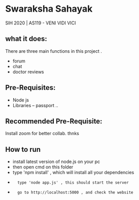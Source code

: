 # Swaraksha Sahayak
SIH 2020 | AS119 -  VENI VIDI VICI   

## what it does:
There are three main functions in this project .
-	forum
-	chat
-	doctor reviews


## Pre-Requisites:
- Node js
- Libraries – passport ..




## Recommended Pre-Requisite:
Install zoom for better collab. thnks


## How to run

-	install latest version of node.js on your pc
-	then open cmd on this folder
-	type 'npm install' , which will install all your dependencies
-       type 'node app.js' , this should start the server
-       go to http://localhost:5000 , and check the website

